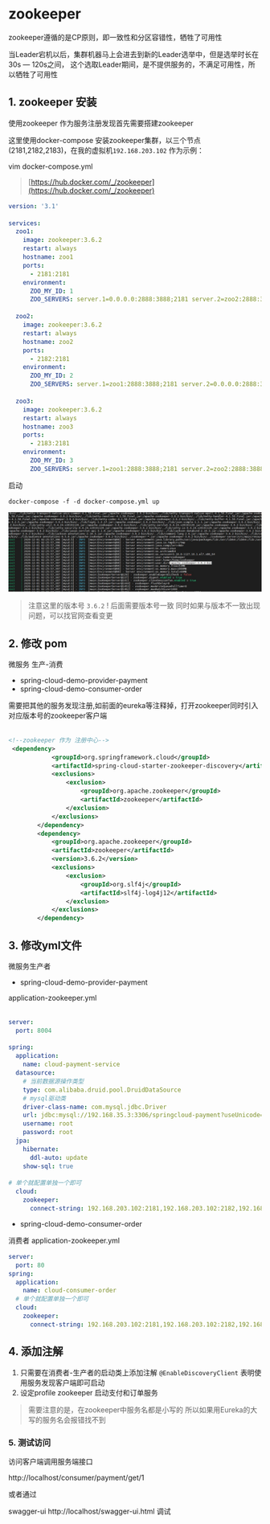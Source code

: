 
# zookeeper

zookeeper遵循的是CP原则，即一致性和分区容错性，牺牲了可用性

当Leader宕机以后，集群机器马上会进去到新的Leader选举中，但是选举时长在30s — 120s之间，
这个选取Leader期间，是不提供服务的，不满足可用性，所以牺牲了可用性


## 1. zookeeper 安装

使用zookeeper 作为服务注册发现首先需要搭建zookeeper 

这里使用docker-compose 安装zookeeper集群，以三个节点(2181,2182,2183)，在我的虚拟机`192.168.203.102` 作为示例：

vim docker-compose.yml
> [https://hub.docker.com/_/zookeeper](https://hub.docker.com/_/zookeeper) 
```yaml
version: '3.1'

services:
  zoo1:
    image: zookeeper:3.6.2
    restart: always
    hostname: zoo1
    ports:
      - 2181:2181
    environment:
      ZOO_MY_ID: 1
      ZOO_SERVERS: server.1=0.0.0.0:2888:3888;2181 server.2=zoo2:2888:3888;2181 server.3=zoo3:2888:3888;2181

  zoo2:
    image: zookeeper:3.6.2
    restart: always
    hostname: zoo2
    ports:
      - 2182:2181
    environment:
      ZOO_MY_ID: 2
      ZOO_SERVERS: server.1=zoo1:2888:3888;2181 server.2=0.0.0.0:2888:3888;2181 server.3=zoo3:2888:3888;2181

  zoo3:
    image: zookeeper:3.6.2
    restart: always
    hostname: zoo3
    ports:
      - 2183:2181
    environment:
      ZOO_MY_ID: 3
      ZOO_SERVERS: server.1=zoo1:2888:3888;2181 server.2=zoo2:2888:3888;2181 server.3=0.0.0.0:2888:3888;2181
```

启动

```shell script
docker-compose -f -d docker-compose.yml up
```

![日志](img/zookeeper-console-log.jpg)

> 注意这里的版本号 `3.6.2` ! 后面需要版本号一致 
> 同时如果与版本不一致出现问题，可以找官网查看变更

## 2. 修改  pom 

微服务 生产-消费
- spring-cloud-demo-provider-payment
- spring-cloud-demo-consumer-order

需要把其他的服务发现注册,如前面的eureka等注释掉，打开zookeeper同时引入对应版本号的zookeeper客户端

```xml

<!--zookeeper 作为 注册中心-->
 <dependency>
            <groupId>org.springframework.cloud</groupId>
            <artifactId>spring-cloud-starter-zookeeper-discovery</artifactId>
            <exclusions>
                <exclusion>
                    <groupId>org.apache.zookeeper</groupId>
                    <artifactId>zookeeper</artifactId>
                </exclusion>
            </exclusions>
        </dependency>
        <dependency>
            <groupId>org.apache.zookeeper</groupId>
            <artifactId>zookeeper</artifactId>
            <version>3.6.2</version>
            <exclusions>
                <exclusion>
                    <groupId>org.slf4j</groupId>
                    <artifactId>slf4j-log4j12</artifactId>
                </exclusion>
            </exclusions>
        </dependency>
```

## 3. 修改yml文件

微服务生产者

- spring-cloud-demo-provider-payment

application-zookeeper.yml
```yaml

server:
  port: 8004

spring:
  application:
    name: cloud-payment-service
  datasource:
    # 当前数据源操作类型
    type: com.alibaba.druid.pool.DruidDataSource
    # mysql驱动类
    driver-class-name: com.mysql.jdbc.Driver
    url: jdbc:mysql://192.168.35.3:3306/springcloud-payment?useUnicode=true&characterEncoding=UTF-8&useSSL=false&serverTimezone=GMT%2B8
    username: root
    password: root
  jpa:
    hibernate:
      ddl-auto: update
    show-sql: true

# 单个就配置单独一个即可
  cloud:
    zookeeper:
      connect-string: 192.168.203.102:2181,192.168.203.102:2182,192.168.203.102:2183
```

- spring-cloud-demo-consumer-order

消费者 application-zookeeper.yml
```yaml
server:
  port: 80
spring:
  application:
    name: cloud-consumer-order
  # 单个就配置单独一个即可
  cloud:
    zookeeper:
      connect-string: 192.168.203.102:2181,192.168.203.102:2182,192.168.203.102:2183

```


## 4. 添加注解
1. 只需要在消费者-生产者的启动类上添加注解 `@EnableDiscoveryClient` 表明使用服务发现客户端即可启动
2. 设定profile zookeeper 启动支付和订单服务 

> 需要注意的是，在zookeeper中服务名都是小写的 所以如果用Eureka的大写的服务名会报错找不到


### 5. 测试访问
访问客户端调用服务端接口

http://localhost/consumer/payment/get/1

或者通过

swagger-ui http://localhost/swagger-ui.html  调试 
